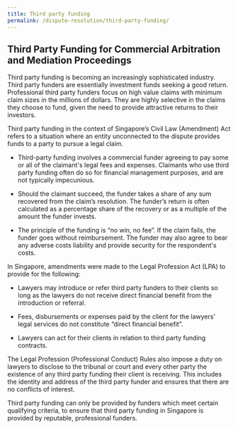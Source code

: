 ```yaml
---
title: Third party funding
permalink: /dispute-resolution/third-party-funding/
---
```


## Third Party Funding for Commercial Arbitration and Mediation Proceedings

Third party funding is becoming an increasingly sophisticated industry. Third party funders are essentially investment funds seeking a good return. Professional third party funders focus on high value claims with minimum claim sizes in the millions of dollars. They are highly selective in the claims they choose to fund, given the need to provide attractive returns to their investors.

Third party funding in the context of Singapore’s Civil Law (Amendment) Act refers to a situation where an entity unconnected to the dispute provides funds to a party to pursue a legal claim.

- Third-party funding involves a commercial funder agreeing to pay some or all of the claimant's legal fees and expenses. Claimants who use third party funding often do so for financial management purposes, and are not typically impecunious.

- Should the claimant succeed, the funder takes a share of any sum recovered from the claim’s resolution. The funder’s return is often calculated as a percentage share of the recovery or as a multiple of the amount the funder invests.

- The principle of the funding is “no win, no fee”. If the claim fails, the funder goes without reimbursement. The funder may also agree to bear any adverse costs liability and provide security for the respondent's costs.

In Singapore, amendments were made to the Legal Profession Act (LPA) to provide for the following:

- Lawyers may introduce or refer third party funders to their clients so long as the lawyers do not receive direct financial benefit from the introduction or referral.

- Fees, disbursements or expenses paid by the client for the lawyers’ legal services do not constitute “direct financial benefit”.

- Lawyers can act for their clients in relation to third party funding contracts.

The Legal Profession (Professional Conduct) Rules also impose a duty on lawyers to disclose to the tribunal or court and every other party the existence of any third party funding their client is receiving. This includes the identity and address of the third party funder and ensures that there are no conflicts of interest.

Third party funding can only be provided by funders which meet certain qualifying criteria, to ensure that third party funding in Singapore is provided by reputable, professional funders.
